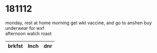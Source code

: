 # 181112

monday, rest at home 
morning get wkt vaccine, and go to anshen buy underwear for wxf  
afternoon watch roast  

brkfst|lnch|dnr
------|----|---
